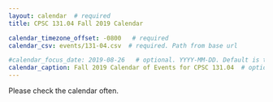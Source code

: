 ```yaml
---
layout: calendar  # required
title: CPSC 131.04 Fall 2019 Calendar

calendar_timezone_offset: -0800   # required
calendar_csv: events/131-04.csv  # required. Path from base url

#calendar_focus_date: 2019-08-26   # optional. YYYY-MM-DD. Default is today's date
calendar_caption: Fall 2019 Calendar of Events for CPSC 131.04  # optional
---
```


Please check the calendar often. 
